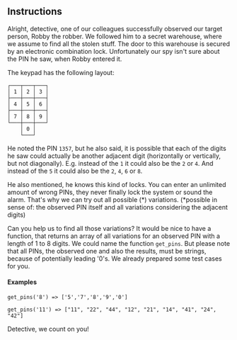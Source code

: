 ## Instructions

Alright, detective, one of our colleagues successfully observed our target 
person, Robby the robber. We followed him to a secret warehouse, where we 
assume to find all the stolen stuff. The door to this warehouse is secured by 
an electronic combination lock. Unfortunately our spy isn't sure about the PIN 
he saw, when Robby entered it.

The keypad has the following layout:
```
┌───┬───┬───┐
│ 1 │ 2 │ 3 │
├───┼───┼───┤
│ 4 │ 5 │ 6 │
├───┼───┼───┤
│ 7 │ 8 │ 9 │
└───┼───┼───┘
    │ 0 │
    └───┘
```
He noted the PIN `1357`, but he also said, it is possible that each of the 
digits he saw could actually be another adjacent digit (horizontally or 
vertically, but not diagonally). E.g. instead of the `1` it could also be the 
`2` or `4`. And instead of the `5` it could also be the `2`, `4`, `6` or `8`.

He also mentioned, he knows this kind of locks. You can enter an unlimited 
amount of wrong PINs, they never finally lock the system or sound the alarm. 
That's why we can try out all possible (*) variations. (*possible in sense of: 
the observed PIN itself and all variations considering the adjacent digits)

Can you help us to find all those variations? It would be nice to have a 
function, that returns an array of all variations for an observed PIN with a 
length of 1 to 8 digits. We could name the function `get_pins`. But please note 
that all PINs, the observed one and also the results, must be strings, because 
of potentially leading '0's. We already prepared some test cases for you.

#### Examples

```
get_pins('8') => ['5','7','8','9','0']

get_pins('11') => ["11", "22", "44", "12", "21", "14", "41", "24", "42"]
```

Detective, we count on you!